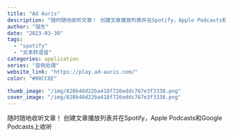 ```yaml
---
title: "Ad Auris"
description: "随时随地收听文章！ 创建文章播放列表并在Spotify，Apple Podcasts和Google Podcasts上收"
author: "瑞东"
date: "2023-03-30"
tags:
  - "spotify"
  - "文本转语音"
categories: application
series: "音频处理"
website_link: "https://play.ad-auris.com/"
color: "#00CC8E"

thumb_image: "/img/828b48d22ba418f726eddc767e3f3338.png"
cover_image: "/img/828b48d22ba418f726eddc767e3f3338.png"
---
```


随时随地收听文章！ 创建文章播放列表并在Spotify，Apple Podcasts和Google Podcasts上收听
